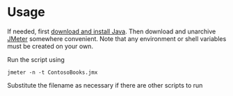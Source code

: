 # Usage

If needed, first [download and install Java](http://java.com/en/download/mac_download.jsp). Then download and unarchive [JMeter](http://jmeter.apache.org/download_jmeter.cgi) somewhere convenient. Note that any environment or shell variables must be created on your own. 

Run the script using

`
jmeter -n -t ContosoBooks.jmx
`

Substitute the filename as necessary if there are other scripts to run